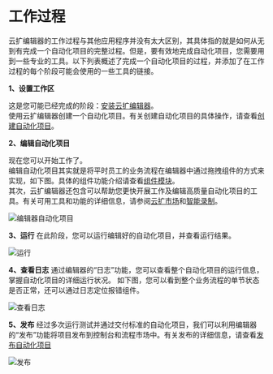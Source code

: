 # 工作过程 

云扩编辑器的工作过程与其他应用程序并没有太大区别，其具体指的就是如何从无到有完成一个自动化项目的完整过程。但是，要有效地完成自动化项目，您需要用到一些专业的工具。以下列表概述了完成一个自动化项目的过程，并添加了在工作过程的每个阶段可能会使用的一些工具的链接。 

**1、设置工作区**

这是您可能已经完成的阶段：[安装云扩编辑器](./Settings/Installation.md)。 <br>
使用云扩编辑器创建一个自动化项目。有关创建自动化项目的具体操作，请查看[创建自动化项目](./AutomationProjects/CreateProject.md)。 

**2、编辑自动化项目** 

现在您可以开始工作了。 <br>
编辑自动化项目其实就是将平时员工的业务流程在编辑器中通过拖拽组件的方式来实现，如下图。具体的组件功能介绍请查看[组件模块]()。<br>
其次，云扩编辑器还包含可以帮助您更快开展工作及编辑高质量自动化项目的工具。有关可用工具和功能的详细信息，请参阅[云扩市场](./Market.md)和[智能录制](./Recording/Recording.md)。

![编辑器自动化项目](https://docimages.blob.core.chinacloudapi.cn/images/Studio/workingProcess/writeProject.png)

**3、运行** 
在此阶段，您可以运行编辑好的自动化项目，并查看运行结果。

![运行](https://docimages.blob.core.chinacloudapi.cn/images/Studio/workingProcess/runProject.png)

**4、查看日志** 
通过编辑器的“日志”功能，您可以查看整个自动化项目的运行信息，掌握自动化项目的详细运行状况。 如下图，您可以看到整个业务流程的单节状态是否正常，还可以通过日志定位报错组件。

![查看日志](https://docimages.blob.core.chinacloudapi.cn/images/Studio/workingProcess/viewLog.png)

**5、发布**
经过多次运行测试并通过交付标准的自动化项目，我们可以利用编辑器的“发布”功能将项目发布到控制台和流程市场中。有关发布的详细信息，请查看[发布自动化项目](./AutomationProjects/PublishProject.md)

![发布](https://docimages.blob.core.chinacloudapi.cn/images/Studio/workingProcess/publishProject.png)

